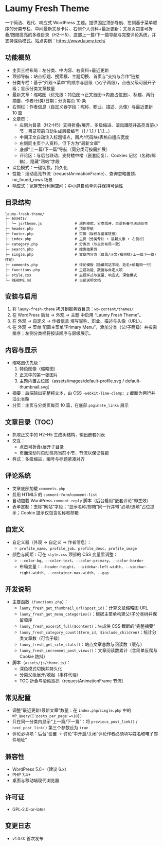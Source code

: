 # Laumy Fresh Theme

一个简洁、现代、响应式 WordPress 主题。提供固定顶部导航、左侧基于菜单顺序的分类专栏、中间最新文章卡片、右侧个人资料+最近更新；文章页包含可折叠/跟随高亮的多级目录（H2–H5）、底部上一篇/下一篇导航与完整评论系统，并支持深色模式。站点实例：https://www.laumy.tech/

## 功能概览
- 主页三栏布局：左分类、中内容、右资料+最近更新
- 顶部导航：站点标题、搜索框、主题切换、首页与“支持与合作”链接
- 分类专栏：基于“外观→菜单”的顺序与层级（父/子两级），点击父级可展开子级；显示分类文章数量
- 最新文章：缩略图（优先级：特色图→正文首图→内置占位图）、标题、两行摘要、作者/分类/日期；分页每页 10 条
- 右侧栏：作者信息（自定义器字段：昵称、职业、描述、头像）与最近更新 10 篇
- 文章页：
  - 左侧为目录（H2–H5）支持折叠/展开、多级缩进、滚动跟随并高亮当前小节；目录项前自动生成层级编号（1 / 1.1 / 1.1.1…）
  - 中间正文自动注入标题锚点，图片/代码块/表格自适应宽度
  - 右侧同主页个人资料，但下方为“最新文章”
  - 底部“上一篇/下一篇”导航（同分类可按需扩展）
  - 评论区：与后台联动，支持楼中楼（嵌套回复）、Cookies 记忆（名称/邮箱），隐藏“网站”字段
- 深色模式：一键切换，持久化
- 性能：滚动高亮节流（requestAnimationFrame）、查询忽略置顶、no_found_rows 场景
- 响应式：宽屏充分利用空间；中小屏自动单列并保持可读性

## 目录结构
```
laumy-fresh-theme/
├─ assets/
│  └─ js/theme.js               # 深色模式、分类展开、目录折叠与滚动高亮
├─ header.php                   # 顶部导航
├─ footer.php                   # 页脚（版权与备案链接）
├─ index.php                    # 主页（分类专栏 + 最新文章 + 右侧栏）
├─ category.php                 # 分类页（与主页布局一致）
├─ search.php                   # 搜索结果页
├─ single.php                   # 文章内容页（目录/正文/右侧栏/上一篇下一篇/评论）
├─ comments.php                 # 评论模板（隐藏网站字段，姓名+邮箱同一行）
├─ functions.php                # 主题功能、数据与自定义项
├─ style.css                    # 主题样式与变量、响应式、深色模式
└─ README.md                    # 当前说明文档
```

## 安装与启用
1. 将 `laumy-fresh-theme` 拷贝到服务器目录：`wp-content/themes/`
2. 在 WordPress 后台 → 外观 → 主题 中启用 “Laumy Fresh Theme”。
3. 在 外观 → 自定义 → 作者信息 填写昵称、职业、描述与头像（URL）。
4. 在 外观 → 菜单 配置主菜单“Primary Menu”，添加分类（父/子两级）并按需排序；左侧分类栏将按该顺序与层级展示。

## 内容与显示
- 缩略图优先级：
  1) 特色图像（缩略图）
  2) 正文中的第一张图片
  3) 主题内置占位图（assets/images/default-profile.svg / default-thumbnail.svg）
- 摘要：后端输出完整纯文本，由 CSS `-webkit-line-clamp: 2` 截断为两行并溢出省略
- 分页：主页与分类页每页 10 篇，在底部 `paginate_links` 展示

## 文章目录（TOC）
- 抓取正文中的 H2–H5 生成树结构，输出嵌套列表
- 交互：
  - 点击可折叠/展开子目录
  - 页面滚动时自动高亮当前小节，节流以保证性能
- 样式：多级缩进，编号与标题紧凑对齐

## 评论系统
- 文章底部加载 `comments.php`
- 启用 HTML5 的 `comment-form`/`comment-list`
- 自动加载 WordPress `comment-reply` 脚本（后台启用“嵌套评论”即生效）
- 表单定制：去除“网站”字段；“显示名称/邮箱”同一行并带“必填/选填”占位提示；Cookie 提示仅包含名称和邮箱

## 自定义
- 自定义器（外观 → 自定义 → 作者信息）：
  - `profile_name`、`profile_job`、`profile_desc`、`profile_image`
- 颜色与间距：可在 `style.css` 顶部的 CSS 变量里调整：
  - `--color-bg`、`--color-text`、`--color-primary`、`--color-border`
  - 布局变量：`--header-height`、`--sidebar-left-width`、`--sidebar-right-width`、`--container-max-width`、`--gap`

## 开发说明
- 主要函数（`functions.php`）：
  - `laumy_fresh_get_thumbnail_url($post_id)`：计算文章缩略图 URL
  - `laumy_fresh_get_menu_categories()`：根据主菜单构建父/子分类树并保留顺序
  - `laumy_fresh_excerpt_full($content)`：生成供 CSS 截断的“完整摘要”
  - `laumy_fresh_category_count($term_id, $include_children)`：统计分类文章数（可含子级）
  - `laumy_fresh_get_site_stats()`：站点文章总数与阅读数（缓存）
  - `laumy_fresh_increment_post_views()`：文章阅读数累计（含简单反爬与 Cookie 防抖）
- 脚本（`assets/js/theme.js`）：
  - 深色模式切换并持久化
  - 分类父级展开/收起（事件代理）
  - TOC 折叠与滚动高亮（requestAnimationFrame 节流）

## 常见配置
- 调整“最近更新/最新文章”数量：在 `index.php`/`single.php` 中的 `WP_Query(['posts_per_page'=>10])`
- 只在同一分类内显示“上一篇/下一篇”：将 `previous_post_link()` / `next_post_link()` 第三个参数设为 `true`
- 评论必填项：后台“设置 → 讨论”中开启/关闭“评论作者必须填写姓名和电子邮件地址”

## 兼容性
- WordPress 5.0+（建议 6.x）
- PHP 7.4+
- 桌面与移动端现代浏览器

## 许可证
- GPL-2.0-or-later

## 变更日志
- v1.0.0: 首次发布
